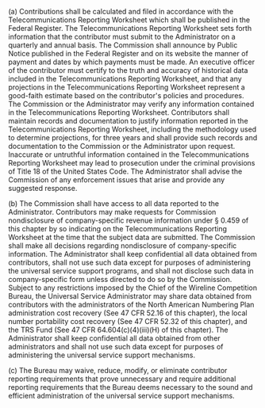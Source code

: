 (a) Contributions shall be calculated and filed in accordance with the Telecommunications Reporting Worksheet which shall be published in the Federal Register. The Telecommunications Reporting Worksheet sets forth information that the contributor must submit to the Administrator on a quarterly and annual basis. The Commission shall announce by Public Notice published in the Federal Register and on its website the manner of payment and dates by which payments must be made. An executive officer of the contributor must certify to the truth and accuracy of historical data included in the Telecommunications Reporting Worksheet, and that any projections in the Telecommunications Reporting Worksheet represent a good-faith estimate based on the contributor's policies and procedures. The Commission or the Administrator may verify any information contained in the Telecommunications Reporting Worksheet. Contributors shall maintain records and documentation to justify information reported in the Telecommunications Reporting Worksheet, including the methodology used to determine projections, for three years and shall provide such records and documentation to the Commission or the Administrator upon request. Inaccurate or untruthful information contained in the Telecommunications Reporting Worksheet may lead to prosecution under the criminal provisions of Title 18 of the United States Code. The Administrator shall advise the Commission of any enforcement issues that arise and provide any suggested response.

(b) The Commission shall have access to all data reported to the Administrator. Contributors may make requests for Commission nondisclosure of company-specific revenue information under § 0.459 of this chapter by so indicating on the Telecommunications Reporting Worksheet at the time that the subject data are submitted. The Commission shall make all decisions regarding nondisclosure of company-specific information. The Administrator shall keep confidential all data obtained from contributors, shall not use such data except for purposes of administering the universal service support programs, and shall not disclose such data in company-specific form unless directed to do so by the Commission. Subject to any restrictions imposed by the Chief of the Wireline Competition Bureau, the Universal Service Administrator may share data obtained from contributors with the administrators of the North American Numbering Plan administration cost recovery (See 47 CFR 52.16 of this chapter), the local number portability cost recovery (See 47 CFR 52.32 of this chapter), and the TRS Fund (See 47 CFR 64.604(c)(4)(iii)(H) of this chapter). The Administrator shall keep confidential all data obtained from other administrators and shall not use such data except for purposes of administering the universal service support mechanisms.

(c) The Bureau may waive, reduce, modify, or eliminate contributor reporting requirements that prove unnecessary and require additional reporting requirements that the Bureau deems necessary to the sound and efficient administration of the universal service support mechanisms.


